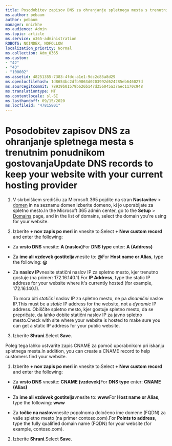 ```yaml
---
title: Posodobitev zapisov DNS za ohranjanje spletnega mesta s trenutnim ponudnikom gostovanja
ms.author: pebaum
author: pebaum
manager: mnirkhe
ms.audience: Admin
ms.topic: article
ms.service: o365-administration
ROBOTS: NOINDEX, NOFOLLOW
localization_priority: Normal
ms.collection: Adm_O365
ms.custom:
- "42"
- "43"
- "100002"
ms.assetid: 48251355-7383-4fdc-a1e1-9dc2c85a8d29
ms.openlocfilehash: 1d8654bc2dfb9063d0203992d624285eb646027d
ms.sourcegitcommit: 78939b01579b626b147d356045a37aec1170c948
ms.translationtype: MT
ms.contentlocale: sl-SI
ms.lasthandoff: 09/15/2020
ms.locfileid: "47815801"
---
```

# <a name="update-dns-records-to-keep-your-website-with-your-current-hosting-provider"></a><span data-ttu-id="c6fb1-102">Posodobitev zapisov DNS za ohranjanje spletnega mesta s trenutnim ponudnikom gostovanja</span><span class="sxs-lookup"><span data-stu-id="c6fb1-102">Update DNS records to keep your website with your current hosting provider</span></span>

1. <span data-ttu-id="c6fb1-103">V skrbniškem središču za Microsoft 365 pojdite na stran **Nastavitev**  >  [domen](https://admin.microsoft.com/Adminportal#/Domains) in na seznamu domen izberite domeno, ki jo uporabljate za spletno mesto.</span><span class="sxs-lookup"><span data-stu-id="c6fb1-103">In the Microsoft 365 admin center, go to the **Setup** > [Domains](https://admin.microsoft.com/Adminportal#/Domains) page, and in the list of domains, select the domain you're using for your website.</span></span>

2. <span data-ttu-id="c6fb1-104">Izberite **+ nov zapis po meri** in vnesite to:</span><span class="sxs-lookup"><span data-stu-id="c6fb1-104">Select **+ New custom record** and enter the following:</span></span>

  - <span data-ttu-id="c6fb1-105">Za **vrsto DNS** vnesite: **A (naslov)**</span><span class="sxs-lookup"><span data-stu-id="c6fb1-105">For **DNS type** enter: **A (Address)**</span></span>

  - <span data-ttu-id="c6fb1-106">Za **ime ali vzdevek gostitelja**vnesite to: **@**</span><span class="sxs-lookup"><span data-stu-id="c6fb1-106">For **Host name or Alias**, type the following: **@**</span></span>

  - <span data-ttu-id="c6fb1-107">Za **naslov IP**vnesite statični naslov IP za spletno mesto, kjer trenutno gostuje (na primer: 172.16.140.1).</span><span class="sxs-lookup"><span data-stu-id="c6fb1-107">For **IP Address**, type the static IP address for your website where it's currently hosted (for example, 172.16.140.1).</span></span>

    <span data-ttu-id="c6fb1-108">To mora biti  *statični*  naslov IP za spletno mesto, ne pa  *dinamični*  naslov IP.</span><span class="sxs-lookup"><span data-stu-id="c6fb1-108">This must be a  *static*  IP address for the website, not a  *dynamic*  IP address.</span></span> <span data-ttu-id="c6fb1-109">Obiščite spletno mesto, kjer gostuje spletno mesto, da se prepričate, da lahko dobite statični naslov IP za javno spletno mesto.</span><span class="sxs-lookup"><span data-stu-id="c6fb1-109">Check with site where your website is hosted to make sure you can get a static IP address for your public website.</span></span>

3. <span data-ttu-id="c6fb1-110">Izberite **Shrani**.</span><span class="sxs-lookup"><span data-stu-id="c6fb1-110">Select **Save**.</span></span>

<span data-ttu-id="c6fb1-111">Poleg tega lahko ustvarite zapis CNAME za pomoč uporabnikom pri iskanju spletnega mesta.</span><span class="sxs-lookup"><span data-stu-id="c6fb1-111">In addition, you can create a CNAME record to help customers find your website.</span></span>
  
1. <span data-ttu-id="c6fb1-112">Izberite **+ nov zapis po meri** in vnesite to:</span><span class="sxs-lookup"><span data-stu-id="c6fb1-112">Select **+ New custom record** and enter the following:</span></span>

  - <span data-ttu-id="c6fb1-113">Za **vrsto DNS** vnesite: **CNAME (vzdevek)**</span><span class="sxs-lookup"><span data-stu-id="c6fb1-113">For **DNS type** enter: **CNAME (Alias)**</span></span>

  - <span data-ttu-id="c6fb1-114">Za **ime ali vzdevek gostitelja**vnesite to: **www**</span><span class="sxs-lookup"><span data-stu-id="c6fb1-114">For **Host name or Alias**, type the following: **www**</span></span>

  - <span data-ttu-id="c6fb1-115">Za **točke na naslov**vnesite popolnoma določeno ime domene (FQDN) za vaše spletno mesto (na primer contoso.com).</span><span class="sxs-lookup"><span data-stu-id="c6fb1-115">For **Points to address**, type the fully qualified domain name (FQDN) for your website (for example, contoso.com).</span></span>

2. <span data-ttu-id="c6fb1-116">Izberite **Shrani**.</span><span class="sxs-lookup"><span data-stu-id="c6fb1-116">Select **Save**.</span></span>
